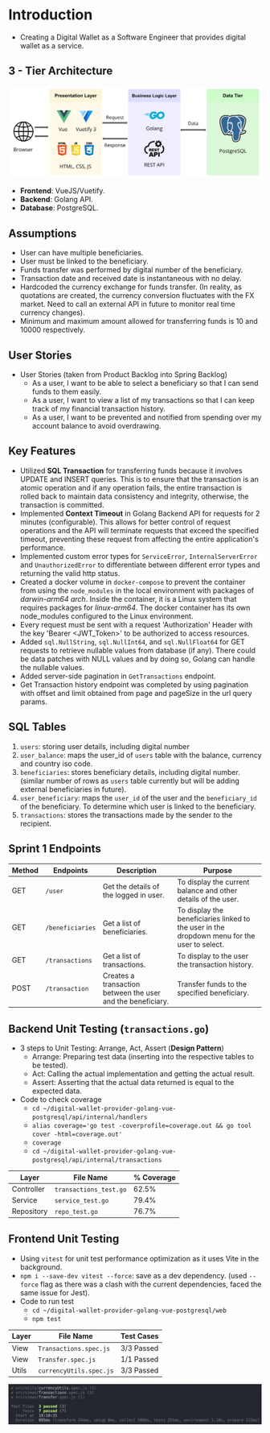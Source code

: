 # Introduction

- Creating a Digital Wallet as a Software Engineer that provides digital wallet as a service.

## 3 - Tier Architecture

<img src="./diagrams/3-tier-architecture.png" alt="3-tier-architecture-diagram" />

- **Frontend**: VueJS/Vuetify.
- **Backend**: Golang API.
- **Database**: PostgreSQL.

## Assumptions

- User can have multiple beneficiaries.
- User must be linked to the beneficiary.
- Funds transfer was performed by digital number of the beneficiary.
- Transaction date and received date is instantaneous with no delay.
- Hardcoded the currency exchange for funds transfer. (In reality, as quotations are created, the currency conversion fluctuates with the FX market. Need to call an external API in future to monitor real time currency changes).
- Minimum and maximum amount allowed for transferring funds is 10 and 10000 respectively.

## User Stories

- User Stories (taken from Product Backlog into Spring Backlog)
  - As a user, I want to be able to select a beneficiary so that I can send funds to them easily.
  - As a user, I want to view a list of my transactions so that I can keep track of my financial transaction history.
  - As a user, I want to be prevented and notified from spending over my account balance to avoid overdrawing.

## Key Features

- Utilized **SQL Transaction** for transferring funds because it involves UPDATE and INSERT queries. This is to ensure that the transaction is an atomic operation and if any operation fails, the entire transaction is rolled back to maintain data consistency and integrity, otherwise, the transaction is committed.
- Implemented **Context Timeout** in Golang Backend API for requests for 2 minutes (configurable). This allows for better control of request operations and the API will terminate requests that exceed the specified timeout, preventing these request from affecting the entire application's performance.
- Implemented custom error types for `ServiceError`, `InternalServerError` and `UnauthorizedError` to differentiate between different error types and returning the valid http status.
- Created a docker volume in `docker-compose` to prevent the container from using the `node_modules` in the local environment with packages of _darwin-arm64 arch_. Inside the container, it is a Linux system that requires packages for _linux-arm64_. The docker container has its own node_modules configured to the Linux environment.
- Every request must be sent with a request 'Authorization' Header with the key 'Bearer <JWT_Token>' to be authorized to access resources.
- Added `sql.NullString`, `sql.NullInt64`, and `sql.NullFloat64` for GET requests to retrieve nullable values from database (if any). There could be data patches with NULL values and by doing so, Golang can handle the nullable values.
- Added server-side pagination in `GetTransactions` endpoint.
- Get Transaction history endpoint was completed by using pagination with offset and limit obtained from page and pageSize in the url query params.

## SQL Tables

1. `users`: storing user details, including digital number
2. `user_balance`: maps the user_id of `users` table with the balance, currency and country iso code.
3. `beneficiaries`: stores beneficiary details, including digital number. (similar number of rows as `users` table currently but will be adding external beneficiaries in future).
4. `user_beneficiary`: maps the `user_id` of the user and the `beneficiary_id` of the beneficiary. To determine which user is linked to the beneficiary.
5. `transactions`: stores the transactions made by the sender to the recipient.

## Sprint 1 Endpoints

| Method | Endpoints        | Description                                                 | Purpose                                                                                      |
| ------ | ---------------- | ----------------------------------------------------------- | -------------------------------------------------------------------------------------------- |
| GET    | `/user`          | Get the details of the logged in user.                      | To display the current balance and other details of the user.                                |
| GET    | `/beneficiaries` | Get a list of beneficiaries.                                | To display the beneficiaries linked to the user in the dropdown menu for the user to select. |
| GET    | `/transactions`  | Get a list of transactions.                                 | To display to the user the transaction history.                                              |
| POST   | `/transaction`   | Creates a transaction between the user and the beneficiary. | Transfer funds to the specified beneficiary.                                                 |

## Backend Unit Testing (`transactions.go`)

- 3 steps to Unit Testing: Arrange, Act, Assert (**Design Pattern**)
  - Arrange: Preparing test data (inserting into the respective tables to be tested).
  - Act: Calling the actual implementation and getting the actual result.
  - Assert: Asserting that the actual data returned is equal to the expected data.
- Code to check coverage
  - `cd ~/digital-wallet-provider-golang-vue-postgresql/api/internal/handlers`
  - `alias coverage='go test -coverprofile=coverage.out && go tool cover -html=coverage.out'`
  - `coverage`
  - `cd ~/digital-wallet-provider-golang-vue-postgresql/api/internal/transactions`

| Layer      | File Name              | % Coverage |
| ---------- | ---------------------- | ---------- |
| Controller | `transactions_test.go` | 62.5%      |
| Service    | `service_test.go`      | 79.4%      |
| Repository | `repo_test.go`         | 76.7%      |

## Frontend Unit Testing

- Using `vitest` for unit test performance optimization as it uses Vite in the background.
- `npm i --save-dev vitest --force`: save as a dev dependency. (used `--force` flag as there was a clash with the current dependencies, faced the same issue for Jest).
- Code to run test
  - `cd ~/digital-wallet-provider-golang-vue-postgresql/web`
  - `npm test`

| Layer | File Name               | Test Cases |
| ----- | ----------------------- | ---------- |
| View  | `Transactions.spec.js`  | 3/3 Passed |
| View  | `Transfer.spec.js`      | 1/1 Passed |
| Utils | `currencyUtils.spec.js` | 3/3 Passed |

<img src="./diagrams/vitest_results.png" />
